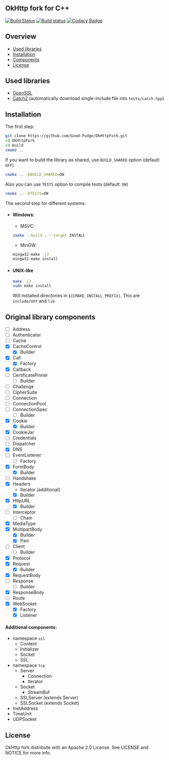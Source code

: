 ## OkHttp fork for C++ 
[![Build Status](https://travis-ci.org/Good-Pudge/okhttp-fork.svg?branch=master)](https://travis-ci.org/Good-Pudge/okhttp-fork)
[![Build status](https://ci.appveyor.com/api/projects/status/sfpb0w34urnfn59l?svg=true)](https://ci.appveyor.com/project/Good-Pudge/okhttp-fork)
[![Codacy Badge](https://api.codacy.com/project/badge/Grade/7fa35ce47ad34ad991db821a9ece9c42)](https://www.codacy.com/app/Good-Pudge/okhttp-fork?utm_source=github.com&amp;utm_medium=referral&amp;utm_content=Good-Pudge/okhttp-fork&amp;utm_campaign=Badge_Grade)

## Overview
* [Used libraries](#used_libs)
* [Installation](#installation)
* [Components](#components)
* [License](#license)

## <a name="used_libs"></a> Used libraries
* [OpenSSL](https://github.com/openssl/openssl)
* [Catch2](https://github.com/catchorg/Catch2) (automatically download single-include file into `tests/catch.hpp`)

## <a name="installation"></a> Installation
The first step:
````bash
git clone https://github.com/Good-Pudge/OkHttpFork.git
cd OkHttpFork
cd build
cmake ..
````
If you want to build the library as shared, use `BUILD_SHARED` option (default: `OFF`)
````bash
cmake .. -DBUILD_SHARED=ON
````  
Also you can use `TESTS` option to compile tests (default: `ON`)
````bash
cmake .. -DTESTS=ON
````

The second step for different systems:
* #### Windows:
    * MSVC:
    ````bash
    cmake --build . --target INSTALL
    ````
    * MinGW:
    ````bash
    mingw32-make -j2
    mingw32-make install
    ````
* #### UNIX-like
    ````bash
    make -j2
    sudo make install
    ````
    Will installed directories in `${CMAKE_INSTALL_PREFIX}`. This are `include/ohf` and `lib`

## <a name="components"></a> Original library components
- [ ] Address
- [ ] Authenticator
- [ ] Cache
- [x] CacheControl
    - [x] Builder
- [x] Call
    - [x] Factory
- [x] Callback
- [ ] CertificatePinner
    - [ ] Builder
- [ ] Challenge
- [ ] CipherSuite
- [ ] Connection
- [ ] ConnectionPool
- [ ] ConnectionSpec
    - [ ] Builder
- [x] Cookie
    - [x] Builder
- [x] CookieJar
- [ ] Credentials
- [ ] Dispatcher
- [x] DNS
- [ ] EventListener
    - [ ] Factory
- [x] FormBody
    - [x] Builder
- [ ] Handshake
- [x] Headers
    * Iterator (additional)
    - [x] Builder
- [x] HttpURL
    - [x] Builder
- [ ] Interceptor
    - [ ] Chain
- [x] MediaType
- [x] MultipartBody
    - [x] Builder
    - [x] Part
- [ ] Client
    - [ ] Builder
- [x] Protocol
- [x] Request
    - [x] Builder
- [x] RequestBody
- [ ] Response
    - [ ] Builder
- [x] ResponseBody
- [ ] Route
- [x] WebSocket
    - [x] Factory
    - [x] Listener

#### Additional components:
* namespace `ssl`
    * Context
    * Initializer
    * Socket
    * SSL
* namespace `tcp`
    * Server
        * Connection
        * Iterator
    * Socket
        * StreamBuf
    * SSLServer (extends Server)
    * SSLSocket (extends Socket)
* InetAddress
* TimeUnit
* UDPSocket

## <a name="license"></a> License
OkHttp fork distribute with an Apache 2.0 License. See LICENSE and NOTICE for more info.
